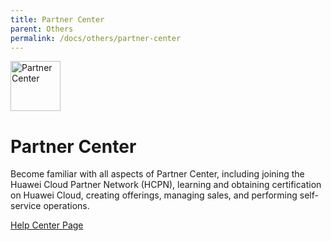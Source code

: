 ```yaml
---
title: Partner Center
parent: Others
permalink: /docs/others/partner-center
---
```


<img src="https://console-static.huaweicloud.com/static/authui/20210202115135/public/custom/images/logo-en.svg" width="80" height="80" alt="Partner Center">

# Partner Center

Become familiar with all aspects of Partner Center, including joining the Huawei Cloud Partner Network (HCPN), learning and obtaining certification on Huawei Cloud, creating offerings, managing sales, and performing self-service operations.

[Help Center Page](https://support.huaweicloud.com/intl/en-us/bpconsole/index.html)

